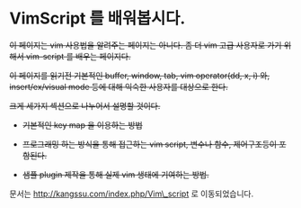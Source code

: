 # VimScript 를 배워봅시다.

~~이 페이지는 vim 사용법을 알려주는 페이지는 아니다. 좀 더 vim 고급 사용자로 가기 위해서 vim-script 를 배우는 페이지다.~~

~~이 페이지를 읽기전 기본적인 buffer, window, tab, vim operator\(dd, x, i\) 와, insert/ex/visual mode 등에 대해 익숙한 사용자를 대상으로 한다.~~

~~크게 세가지 섹션으로 나누어서 설명할 것이다.~~

* ~~기본적인 key map 을 이용하는 방법~~

* ~~프로그래밍 하는 방식을 통해 접근하는 vim script, 변수나 함수, 제어구조등이 포함된다.~~

* ~~샘플 plugin 제작을 통해 실제 vim 생태에 기여하는 방법.~~





문서는 http://kangssu.com/index.php/Vim\_script 로 이동되었습니다. 

